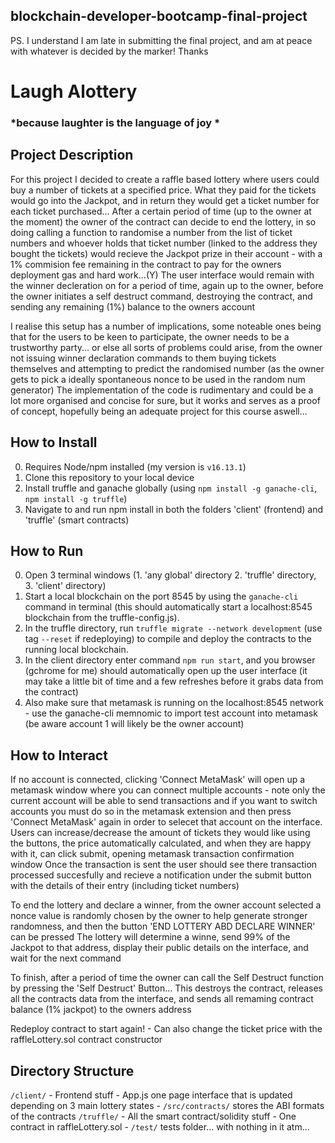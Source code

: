 ## blockchain-developer-bootcamp-final-project

PS. I understand I am late in submitting the final project, and am at peace with whatever is decided by the marker! Thanks

# Laugh Alottery 
### *because laughter is the language of joy *

## Project Description

For this project I decided to create a raffle based lottery where users could buy a number of tickets at a specified price. What they paid for the tickets would go into the Jackpot, and in return they would get a ticket number for each ticket purchased... After a certain period of time (up to the owner at the moment) the owner of the contract can decide to end the lottery, in so doing calling a function to randomise a number from the list of ticket numbers and whoever holds that ticket number (linked to the address they bought the tickets) would recieve the Jackpot prize in their account - with a 1% commision fee remaining in the contract to pay for the owners deployment gas and hard work...(Y)
The user interface would remain with the winner decleration on for a period of time, again up to the owner, before the owner initiates a self destruct command, destroying the contract, and sending any remaining (1%) balance to the owners account

I realise this setup has a number of implications, some noteable ones being that for the users to be keen to participate, the owner needs to be a trustworthy party... or else all sorts of problems could arise, from the owner not issuing winner declaration commands to them buying tickets themselves and attempting to predict the randomised number (as the owner gets to pick a ideally spontaneous nonce to be used in the random num generator)
The implementation of the code is rudimentary and could be a lot more organised and concise for sure, but it works and serves as a proof of concept, hopefully being an adequate project for this course aswell...

## How to Install

0. Requires Node/npm installed (my version is `v16.13.1`)
1. Clone this repository to your local device
2. Install truffle and ganache globally (using `npm install -g ganache-cli`, `npm install -g truffle`)
3. Navigate to and run npm install in both the folders 'client' (frontend) and 'truffle' (smart contracts)

## How to Run

0. Open 3 terminal windows (1. 'any global' directory 2. 'truffle' directory, 3. 'client' directory)
1. Start a local blockchain on the port 8545 by using the `ganache-cli` command in terminal (this should automatically start a localhost:8545 blockchain from the truffle-config.js).
2. In the truffle directory, run `truffle migrate --network development` (use tag `--reset` if redeploying) to compile and deploy the contracts to the running local blockchain.
3. In the client directory enter command `npm run start`, and you browser (gchrome for me) should automatically open up the user interface (it may take a little bit of time and a few refreshes before it grabs data from the contract)
4. Also make sure that metamask is running on the localhost:8545 network - use the ganache-cli memnomic to import test account into metamask (be aware account 1 will likely be the owner account)

## How to Interact

If no account is connected, clicking 'Connect MetaMask' will open up a metamask window where you can connect multiple accounts - note only the current account will be able to send transactions and if you want to switch accounts you must do so in the metamask extension and then press 'Connect MetaMask' again in order to selecet that account on the interface.
Users can increase/decrease the amount of tickets they would like using the buttons, the price automatically calculated, and when they are happy with it, can click submit, opening metamask transaction confirmation window
Once the transaction is sent the user should see there transaction processed succesfully and recieve a notification under the submit button with the details of their entry (including ticket numbers)

To end the lottery and declare a winner, from the owner account selected a nonce value is randomly chosen by the owner to help generate stronger randomness, and then the button 'END LOTTERY ABD DECLARE WINNER' can be pressed
The lottery will determine a winne, send 99% of the Jackpot to that address, display their public details on the interface, and wait for the next command

To finish, after a period of time the owner can call the Self Destruct function by pressing the 'Self Destruct' Button... This destroys the contract, releases all the contracts data from the interface, and sends all remaming contract balance (1% jackpot) to the owners address

Redeploy contract to start again! - Can also change the ticket price with the raffleLottery.sol contract constructor

## Directory Structure

`/client/` - Frontend stuff
        - App.js one page interface that is updated depending on 3 main lottery states
        - `/src/contracts/` stores the ABI formats of the contracts
`/truffle/` - All the smart contract/solidity stuff
        - One contract in raffleLottery.sol
        - `/test/` tests folder... with nothing in it atm...
